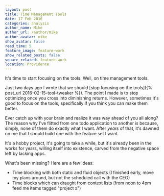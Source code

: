 ```yaml
---
layout: post
title: Time Management Tools
date: 17 Feb 2016
categories: analysis
author_name: Mike
author_url: /author/mike
author_avatar: mike
show_avatar: false
read_time: 5
feature_image: feature-work
show_related_posts: false
square_related: feature-work
location: Providence
---
```


It's time to start focusing on the tools. Well, on time management tools.

Just two days ago I wrote that we should [stop focusing on the tools]({% post_url 2016-02-15-tool-tweaker %}). The point I made is to stop optimizing once you cross into diminishing returns. However, sometimes it's good to focus on the tools, specifically if you think you can make them better.

Ever catch up with your brain and realize it was way ahead of you all along? The reason why I've flitted from one todo application to another is because, simply, none of them do exactly what I want. After *years* of that, it's dawned on me that I should build one with the feature set I want.

It's a hobby project, it's going to take a while, but it's already been in the works for years, willing itself into existence, carved from the negative space left by lacking apps.

What's been missing? Here are a few ideas:

* Time blocking with both static and fluid objects (I finished early, move my plans around, but not the scheduled call with the CEO)
* Time blocks which can draught from context lists (from noon to 4pm feed me items tagged "project x")
